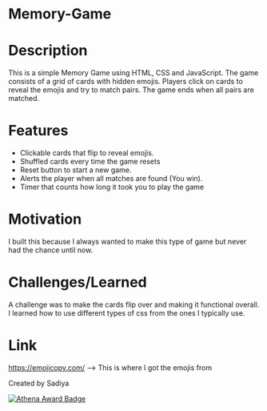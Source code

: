# Memory-Game

# Description
This is a simple Memory Game using HTML, CSS and JavaScript.
The game consists of a grid of cards with hidden emojis. 
Players click on cards to reveal the emojis and try to match pairs. 
The game ends when all pairs are matched.

# Features
- Clickable cards that flip to reveal emojis.
- Shuffled cards every time the game resets
- Reset button to start a new game.
- Alerts the player when all matches are found (You win).
- Timer that counts how long it took you to play the game

# Motivation
I built this because I always wanted to make this type of game but never had the chance until now.

# Challenges/Learned
A challenge was to make the cards flip over and making it functional overall.
I learned how to use different types of css from the ones I typically use.

# Link
https://emojicopy.com/ --> This is where I got the emojis from

Created by Sadiya

[![Athena Award Badge](https://img.shields.io/endpoint?url=https%3A%2F%2Faward.athena.hackclub.com%2Fapi%2Fbadge)](https://award.athena.hackclub.com?utm_source=readme)
